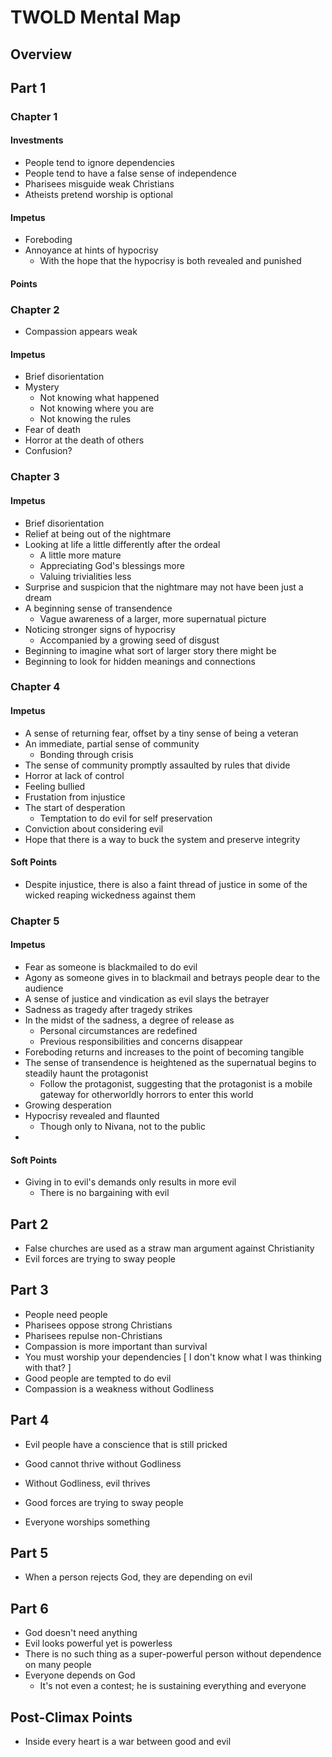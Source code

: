# TWOLD Mental Map

## Overview

## Part 1

### Chapter 1

#### Investments

* People tend to ignore dependencies
* People tend to have a false sense of independence
* Pharisees misguide weak Christians
* Atheists pretend worship is optional

#### Impetus

* Foreboding
* Annoyance at hints of hypocrisy
  * With the hope that the hypocrisy is both revealed and punished

#### Points

### Chapter 2

* Compassion appears weak

#### Impetus

* Brief disorientation
* Mystery
  * Not knowing what happened
  * Not knowing where you are
  * Not knowing the rules
* Fear of death
* Horror at the death of others
* Confusion?

### Chapter 3

#### Impetus

* Brief disorientation
* Relief at being out of the nightmare
* Looking at life a little differently after the ordeal
  * A little more mature
  * Appreciating God's blessings more
  * Valuing trivialities less
* Surprise and suspicion that the nightmare may not have been just a dream
* A beginning sense of transendence
  * Vague awareness of a larger, more supernatual picture
* Noticing stronger signs of hypocrisy
  * Accompanied by a growing seed of disgust
* Beginning to imagine what sort of larger story there might be
* Beginning to look for hidden meanings and connections

### Chapter 4

#### Impetus

* A sense of returning fear, offset by a tiny sense of being a veteran
* An immediate, partial sense of community
  * Bonding through crisis
* The sense of community promptly assaulted by rules that divide
* Horror at lack of control
* Feeling bullied
* Frustation from injustice
* The start of desperation
  * Temptation to do evil for self preservation
* Conviction about considering evil
* Hope that there is a way to buck the system and preserve integrity

#### Soft Points

* Despite injustice, there is also a faint thread of justice in some of the wicked reaping wickedness against them

### Chapter 5

#### Impetus

* Fear as someone is blackmailed to do evil
* Agony as someone gives in to blackmail and betrays people dear to the audience
* A sense of justice and vindication as evil slays the betrayer
* Sadness as tragedy after tragedy strikes
* In the midst of the sadness, a degree of release as
  * Personal circumstances are redefined
  * Previous responsibilities and concerns disappear
* Foreboding returns and increases to the point of becoming tangible
* The sense of transendence is heightened as the supernatual begins to steadily haunt the protagonist
  * Follow the protagonist, suggesting that the protagonist is a mobile gateway for otherworldly horrors to enter this world
* Growing desperation
* Hypocrisy revealed and flaunted
  * Though only to Nivana, not to the public
* 

#### Soft Points

* Giving in to evil's demands only results in more evil
  * There is no bargaining with evil

## Part 2



* False churches are used as a straw man argument against Christianity
* Evil forces are trying to sway people

## Part 3

* People need people
* Pharisees oppose strong Christians
* Pharisees repulse non-Christians
* Compassion is more important than survival
* You must worship your dependencies [ I don't know what I was thinking with that? ]
* Good people are tempted to do evil
* Compassion is a weakness without Godliness

## Part 4

* Evil people have a conscience that is still pricked

* Good cannot thrive without Godliness
* Without Godliness, evil thrives
* Good forces are trying to sway people
* Everyone worships something

## Part 5

* When a person rejects God, they are depending on evil

## Part 6

* God doesn't need anything
* Evil looks powerful yet is powerless
* There is no such thing as a super-powerful person without dependence on many people
* Everyone depends on God
  * It's not even a contest; he is sustaining everything and everyone

## Post-Climax Points

* Inside every heart is a war between good and evil

